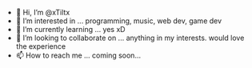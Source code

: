 - 👋 Hi, I’m @xTiltx
- 👀 I’m interested in ...
programming, music, web dev, game dev
- 🌱 I’m currently learning ...
yes xD
- 💞️ I’m looking to collaborate on ...
anything in my interests. would love the experience 
- 📫 How to reach me ...
coming soon...
<!---
xTiltx/xTiltx is a ✨ special ✨ repository because its `README.md` (this file) appears on your GitHub profile.
You can click the Preview link to take a look at your changes.
--->
